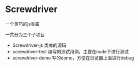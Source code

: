 # Screwdriver
一个灵巧的js类库

一共分为三个子项目
- Screwdriver-js 类库的源码
- screwdriver-test 编写的测试用例，主要在node下进行测试
- screwdriver-demo 写的demo，方便在浏览器上面进行debug
